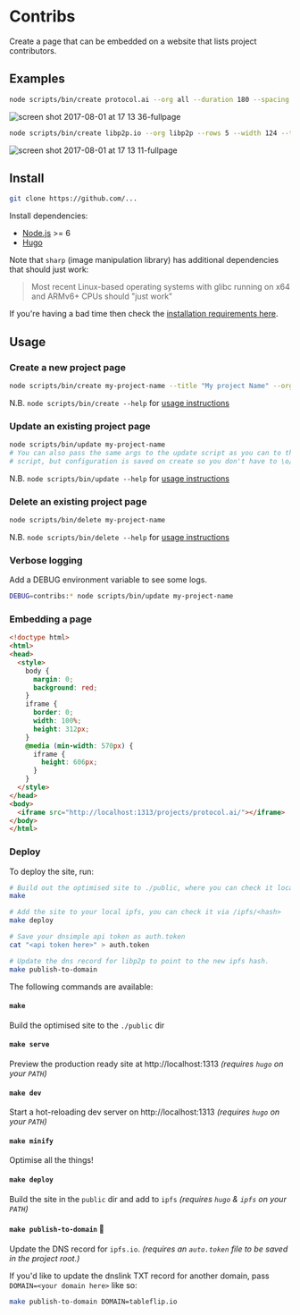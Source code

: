 # Contribs

Create a page that can be embedded on a website that lists project contributors.

## Examples

```sh
node scripts/bin/create protocol.ai --org all --duration 180 --spacing 10 --background "black" --title "Protocol Labs Contributors"
```

![screen shot 2017-08-01 at 17 13 36-fullpage](https://user-images.githubusercontent.com/152863/28835323-dd126eb0-76dc-11e7-99a7-e7ae4495b203.png)

```sh
node scripts/bin/create libp2p.io --org libp2p --rows 5 --width 124 --title "libp2p contributors"
```

![screen shot 2017-08-01 at 17 13 11-fullpage](https://user-images.githubusercontent.com/152863/28835317-db6147c6-76dc-11e7-9717-0d86f0656405.png)

## Install

```sh
git clone https://github.com/...
```

Install dependencies:

* [Node.js](https://nodejs.org/) >= 6
* [Hugo](https://gohugo.io/)

Note that `sharp` (image manipulation library) has additional dependencies that should just work:

> Most recent Linux-based operating systems with glibc running on x64 and ARMv6+ CPUs should "just work"

If you're having a bad time then check the [installation requirements here](http://sharp.dimens.io/en/stable/install/).

## Usage

### Create a new project page

```sh
node scripts/bin/create my-project-name --title "My project Name" --org all --size 240
```

N.B. `node scripts/bin/create --help` for [usage instructions](scripts/bin/create.usage.txt)

### Update an existing project page

```sh
node scripts/bin/update my-project-name
# You can also pass the same args to the update script as you can to the create
# script, but configuration is saved on create so you don't have to \o/
```

N.B. `node scripts/bin/update --help` for [usage instructions](scripts/bin/update.usage.txt)

### Delete an existing project page

```sh
node scripts/bin/delete my-project-name
```

N.B. `node scripts/bin/delete --help` for [usage instructions](scripts/bin/delete.usage.txt)

### Verbose logging

Add a DEBUG environment variable to see some logs.

```sh
DEBUG=contribs:* node scripts/bin/update my-project-name
```

### Embedding a page

```html
<!doctype html>
<html>
<head>
  <style>
    body {
      margin: 0;
      background: red;
    }
    iframe {
      border: 0;
      width: 100%;
      height: 312px;
    }
    @media (min-width: 570px) {
      iframe {
        height: 606px;
      }
    }
  </style>
</head>
<body>
  <iframe src="http://localhost:1313/projects/protocol.ai/"></iframe>
</body>
</html>
```

### Deploy

To deploy the site, run:

```sh
# Build out the optimised site to ./public, where you can check it locally.
make

# Add the site to your local ipfs, you can check it via /ipfs/<hash>
make deploy

# Save your dnsimple api token as auth.token
cat "<api token here>" > auth.token

# Update the dns record for libp2p to point to the new ipfs hash.
make publish-to-domain
```

The following commands are available:

#### `make`

Build the optimised site to the `./public` dir

#### `make serve`

Preview the production ready site at http://localhost:1313 _(requires `hugo` on your `PATH`)_

#### `make dev`

Start a hot-reloading dev server on http://localhost:1313 _(requires `hugo` on your `PATH`)_

#### `make minify`

Optimise all the things!

#### `make deploy`

Build the site in the `public` dir and add to `ipfs` _(requires `hugo` & `ipfs` on your `PATH`)_

#### `make publish-to-domain` :rocket:

Update the DNS record for `ipfs.io`.  _(requires an `auto.token` file to be saved in the project root.)_

If you'd like to update the dnslink TXT record for another domain, pass `DOMAIN=<your domain here>` like so:

```sh
make publish-to-domain DOMAIN=tableflip.io
```
